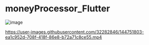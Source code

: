 # moneyProcessor_Flutter

![image](https://user-images.githubusercontent.com/32282846/146185742-8fb6cce0-58fd-4ce6-97ca-e9477c4fbf90.png)


https://user-images.githubusercontent.com/32282846/144751803-ea1c952d-708f-418f-86e8-b72a71c8ce55.mp4

